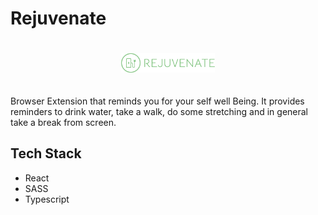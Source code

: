 # Rejuvenate

<div align="center">
  <img src="./public/images/Logo/transparent.png" alt="Logo" width="150px" style="margin-top:20px; margin-bottom: 20px;">
</div>

Browser Extension that reminds you for your self well Being. It provides reminders to drink water, take a walk, do some stretching and in general take a break from screen.

<h2>Tech Stack</h2>
<ul>
  <li>React</li>
  <li>SASS</li>
  <li>Typescript</li>
</ul>
